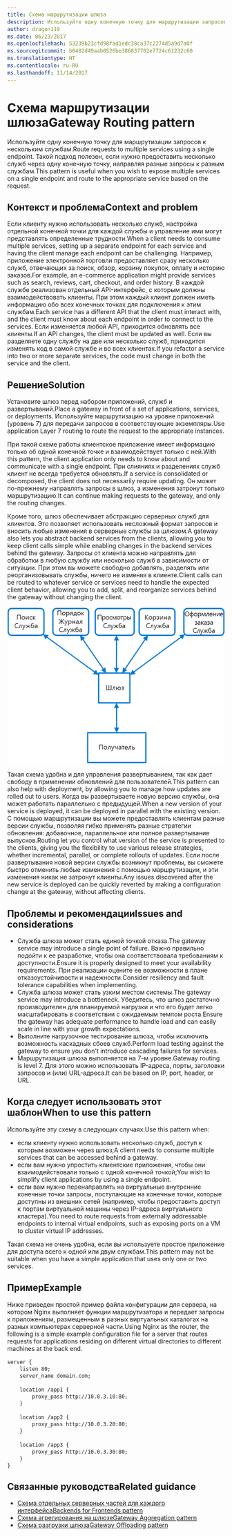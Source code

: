 ```yaml
---
title: Схема маршрутизации шлюза
description: Используйте одну конечную точку для маршрутизации запросов к нескольким службам.
author: dragon119
ms.date: 06/23/2017
ms.openlocfilehash: 53239b23cfd98fad1edc38ca37c2274d5a9d7a0f
ms.sourcegitcommit: b0482d49aab0526be386837702e7724c61232c60
ms.translationtype: HT
ms.contentlocale: ru-RU
ms.lasthandoff: 11/14/2017
---
```

# <a name="gateway-routing-pattern"></a><span data-ttu-id="467e3-103">Схема маршрутизации шлюза</span><span class="sxs-lookup"><span data-stu-id="467e3-103">Gateway Routing pattern</span></span>

<span data-ttu-id="467e3-104">Используйте одну конечную точку для маршрутизации запросов к нескольким службам.</span><span class="sxs-lookup"><span data-stu-id="467e3-104">Route requests to multiple services using a single endpoint.</span></span> <span data-ttu-id="467e3-105">Такой подход полезен, если нужно предоставить несколько служб через одну конечную точку, направляя разные запросы к разным службам.</span><span class="sxs-lookup"><span data-stu-id="467e3-105">This pattern is useful when you wish to expose multiple services on a single endpoint and route to the appropriate service based on the request.</span></span>

## <a name="context-and-problem"></a><span data-ttu-id="467e3-106">Контекст и проблема</span><span class="sxs-lookup"><span data-stu-id="467e3-106">Context and problem</span></span>

<span data-ttu-id="467e3-107">Если клиенту нужно использовать несколько служб, настройка отдельной конечной точки для каждой службы и управление ими могут представлять определенные трудности.</span><span class="sxs-lookup"><span data-stu-id="467e3-107">When a client needs to consume multiple services, setting up a separate endpoint for each service and having the client manage each endpoint can be challenging.</span></span> <span data-ttu-id="467e3-108">Например, приложение электронной торговли предоставляет сразу несколько служб, отвечающих за поиск, обзор, корзину покупок, оплату и историю заказов.</span><span class="sxs-lookup"><span data-stu-id="467e3-108">For example, an e-commerce application might provide services such as search, reviews, cart, checkout, and order history.</span></span> <span data-ttu-id="467e3-109">В каждой службе реализован отдельный API-интерфейс, с которым должны взаимодействовать клиенты. При этом каждый клиент должен иметь информацию обо всех конечных точках для подключения к этим службам.</span><span class="sxs-lookup"><span data-stu-id="467e3-109">Each service has a different API that the client must interact with, and the client must know about each endpoint in order to connect to the services.</span></span> <span data-ttu-id="467e3-110">Если изменяется любой API, приходится обновлять все клиенты.</span><span class="sxs-lookup"><span data-stu-id="467e3-110">If an API changes, the client must be updated as well.</span></span> <span data-ttu-id="467e3-111">Если вы разделяете одну службу на две или несколько служб, приходится изменять код в самой службе и во всех клиентах.</span><span class="sxs-lookup"><span data-stu-id="467e3-111">If you refactor a service into two or more separate services, the code must change in both the service and the client.</span></span>

## <a name="solution"></a><span data-ttu-id="467e3-112">Решение</span><span class="sxs-lookup"><span data-stu-id="467e3-112">Solution</span></span>

<span data-ttu-id="467e3-113">Установите шлюз перед набором приложений, служб и развертываний.</span><span class="sxs-lookup"><span data-stu-id="467e3-113">Place a gateway in front of a set of applications, services, or deployments.</span></span> <span data-ttu-id="467e3-114">Используйте маршрутизацию на уровне приложений (уровень 7) для передачи запросов в соответствующие экземпляры.</span><span class="sxs-lookup"><span data-stu-id="467e3-114">Use application Layer 7 routing to route the request to the appropriate instances.</span></span>

<span data-ttu-id="467e3-115">При такой схеме работы клиентское приложение имеет информацию только об одной конечной точке и взаимодействует только с ней.</span><span class="sxs-lookup"><span data-stu-id="467e3-115">With this pattern, the client application only needs to know about and communicate with a single endpoint.</span></span> <span data-ttu-id="467e3-116">При слияниях и разделениях служб клиент не всегда требуется обновлять.</span><span class="sxs-lookup"><span data-stu-id="467e3-116">If a service is consolidated or decomposed, the client does not necessarily require updating.</span></span> <span data-ttu-id="467e3-117">Он может по-прежнему направлять запросы в шлюз, а изменения затронут только маршрутизацию.</span><span class="sxs-lookup"><span data-stu-id="467e3-117">It can continue making requests to the gateway, and only the routing changes.</span></span>

<span data-ttu-id="467e3-118">Кроме того, шлюз обеспечивает абстракцию серверных служб для клиентов. Это позволяет использовать несложный формат запросов и вносить любые изменения в серверные службы за шлюзом.</span><span class="sxs-lookup"><span data-stu-id="467e3-118">A gateway also lets you abstract backend services from the clients, allowing you to keep client calls simple while enabling changes in the backend services behind the gateway.</span></span> <span data-ttu-id="467e3-119">Запросы от клиента можно направлять для обработки в любую службу или несколько служб в зависимости от ситуации. При этом вы можете свободно добавлять, разделять или реорганизовывать службы, ничего не изменяя в клиенте.</span><span class="sxs-lookup"><span data-stu-id="467e3-119">Client calls can be routed to whatever service or services need to handle the expected client behavior, allowing you to add, split, and reorganize services behind the gateway without changing the client.</span></span>

![](./_images/gateway-routing.png)
 
<span data-ttu-id="467e3-120">Такая схема удобна и для управления развертыванием, так как дает свободу в применении обновлений для пользователей.</span><span class="sxs-lookup"><span data-stu-id="467e3-120">This pattern can also help with deployment, by allowing you to manage how updates are rolled out to users.</span></span> <span data-ttu-id="467e3-121">Когда вы развертываете новую версию службы, она может работать параллельно с предыдущей.</span><span class="sxs-lookup"><span data-stu-id="467e3-121">When a new version of your service is deployed, it can be deployed in parallel with the existing version.</span></span> <span data-ttu-id="467e3-122">С помощью маршрутизации вы можете предоставлять клиентам разные версии службы, позволяя гибко применять разные стратегии обновления: добавочное, параллельное или полное развертывание выпусков.</span><span class="sxs-lookup"><span data-stu-id="467e3-122">Routing let you control what version of the service is presented to the clients, giving you the flexibility to use various release strategies, whether incremental, parallel, or complete rollouts of updates.</span></span> <span data-ttu-id="467e3-123">Если после развертывания новой версии службы возникнут проблемы, вы сможете быстро отменить любые изменения с помощью маршрутизации, и эти изменения никак не затронут клиенты.</span><span class="sxs-lookup"><span data-stu-id="467e3-123">Any issues discovered after the new service is deployed can be quickly reverted by making a configuration change at the gateway, without affecting clients.</span></span>

## <a name="issues-and-considerations"></a><span data-ttu-id="467e3-124">Проблемы и рекомендации</span><span class="sxs-lookup"><span data-stu-id="467e3-124">Issues and considerations</span></span>

- <span data-ttu-id="467e3-125">Служба шлюза может стать единой точкой отказа.</span><span class="sxs-lookup"><span data-stu-id="467e3-125">The gateway service may introduce a single point of failure.</span></span> <span data-ttu-id="467e3-126">Важно правильно подойти к ее разработке, чтобы она соответствовала требованиям к доступности.</span><span class="sxs-lookup"><span data-stu-id="467e3-126">Ensure it is properly designed to meet your availability requirements.</span></span> <span data-ttu-id="467e3-127">При реализации оцените ее возможности в плане отказоустойчивости и надежности.</span><span class="sxs-lookup"><span data-stu-id="467e3-127">Consider resiliency and fault tolerance capabilities when implementing.</span></span>
- <span data-ttu-id="467e3-128">Служба шлюза может стать узким местом системы.</span><span class="sxs-lookup"><span data-stu-id="467e3-128">The gateway service may introduce a bottleneck.</span></span> <span data-ttu-id="467e3-129">Убедитесь, что шлюз достаточно производителен для планируемой нагрузки и что его будет легко масштабировать в соответствии с ожидаемым темпом роста.</span><span class="sxs-lookup"><span data-stu-id="467e3-129">Ensure the gateway has adequate performance to handle load and can easily scale in line with your growth expectations.</span></span>
- <span data-ttu-id="467e3-130">Выполните нагрузочное тестирование шлюза, чтобы исключить возможность каскадных сбоев служб.</span><span class="sxs-lookup"><span data-stu-id="467e3-130">Perform load testing against the gateway to ensure you don't introduce cascading failures for services.</span></span>
- <span data-ttu-id="467e3-131">Маршрутизация шлюза выполняется на 7-м уровне.</span><span class="sxs-lookup"><span data-stu-id="467e3-131">Gateway routing is level 7.</span></span> <span data-ttu-id="467e3-132">Для этого можно использовать IP-адреса, порты, заголовки запросов и (или) URL-адреса.</span><span class="sxs-lookup"><span data-stu-id="467e3-132">It can be based on IP, port, header, or URL.</span></span>

## <a name="when-to-use-this-pattern"></a><span data-ttu-id="467e3-133">Когда следует использовать этот шаблон</span><span class="sxs-lookup"><span data-stu-id="467e3-133">When to use this pattern</span></span>

<span data-ttu-id="467e3-134">Используйте эту схему в следующих случаях:</span><span class="sxs-lookup"><span data-stu-id="467e3-134">Use this pattern when:</span></span>

- <span data-ttu-id="467e3-135">если клиенту нужно использовать несколько служб, доступ к которым возможен через шлюз;</span><span class="sxs-lookup"><span data-stu-id="467e3-135">A client needs to consume multiple services that can be accessed behind a gateway.</span></span>
- <span data-ttu-id="467e3-136">если вам нужно упростить клиентские приложения, чтобы они взаимодействовали только с одной конечной точкой;</span><span class="sxs-lookup"><span data-stu-id="467e3-136">You wish to simplify client applications by using a single endpoint.</span></span>
- <span data-ttu-id="467e3-137">если вам нужно перенаправлять на виртуальные внутренние конечные точки запросы, поступающие на конечные точки, которые доступны из внешних сетей (например, чтобы предоставить доступ к портам виртуальной машины через IP-адреса виртуального кластера).</span><span class="sxs-lookup"><span data-stu-id="467e3-137">You need to route requests from externally addressable endpoints to internal virtual endpoints, such as exposing ports on a VM to cluster virtual IP addresses.</span></span>

<span data-ttu-id="467e3-138">Такая схема не очень удобна, если вы используете простое приложение для доступа всего к одной или двум службам.</span><span class="sxs-lookup"><span data-stu-id="467e3-138">This pattern may not be suitable when you have a simple application that uses only one or two services.</span></span>

## <a name="example"></a><span data-ttu-id="467e3-139">Пример</span><span class="sxs-lookup"><span data-stu-id="467e3-139">Example</span></span>

<span data-ttu-id="467e3-140">Ниже приведен простой пример файла конфигурации для сервера, на котором Nginx выполняет функции маршрутизатора и передает запросы к приложениям, размещенным в разных виртуальных каталогах на разных компьютерах серверной части.</span><span class="sxs-lookup"><span data-stu-id="467e3-140">Using Nginx as the router, the following is a simple example configuration file for a server that routes requests for applications residing on different virtual directories to different machines at the back end.</span></span>

```
server {
    listen 80;
    server_name domain.com;

    location /app1 {
        proxy_pass http://10.0.3.10:80;
    }

    location /app2 {
        proxy_pass http://10.0.3.20:80;
    }

    location /app3 {
        proxy_pass http://10.0.3.30:80;
    }
}
```

## <a name="related-guidance"></a><span data-ttu-id="467e3-141">Связанные руководства</span><span class="sxs-lookup"><span data-stu-id="467e3-141">Related guidance</span></span>

- [<span data-ttu-id="467e3-142">Схема отдельных серверных частей для каждого интерфейса</span><span class="sxs-lookup"><span data-stu-id="467e3-142">Backends for Frontends pattern</span></span>](./backends-for-frontends.md)
- [<span data-ttu-id="467e3-143">Схема агрегирования на шлюзе</span><span class="sxs-lookup"><span data-stu-id="467e3-143">Gateway Aggregation pattern</span></span>](./gateway-aggregation.md)
- [<span data-ttu-id="467e3-144">Схема разгрузки шлюза</span><span class="sxs-lookup"><span data-stu-id="467e3-144">Gateway Offloading pattern</span></span>](./gateway-offloading.md)



